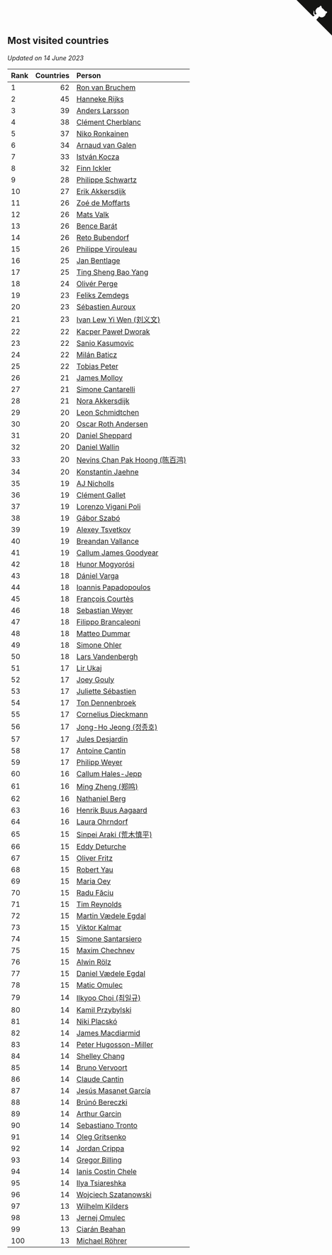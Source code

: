 ## Most visited countries

*Updated on 14 June 2023*

| Rank | Countries | Person |
| :--- | ---: | :--- |
| 1 | 62 | [Ron van Bruchem](https://www.worldcubeassociation.org/persons/2003BRUC01) |
| 2 | 45 | [Hanneke Rijks](https://www.worldcubeassociation.org/persons/2008RIJK01) |
| 3 | 39 | [Anders Larsson](https://www.worldcubeassociation.org/persons/2003LARS01) |
| 4 | 38 | [Clément Cherblanc](https://www.worldcubeassociation.org/persons/2014CHER05) |
| 5 | 37 | [Niko Ronkainen](https://www.worldcubeassociation.org/persons/2010RONK01) |
| 6 | 34 | [Arnaud van Galen](https://www.worldcubeassociation.org/persons/2006GALE01) |
| 7 | 33 | [István Kocza](https://www.worldcubeassociation.org/persons/2005KOCZ01) |
| 8 | 32 | [Finn Ickler](https://www.worldcubeassociation.org/persons/2012ICKL01) |
| 9 | 28 | [Philippe Schwartz](https://www.worldcubeassociation.org/persons/2018SCHW02) |
| 10 | 27 | [Erik Akkersdijk](https://www.worldcubeassociation.org/persons/2005AKKE01) |
| 11 | 26 | [Zoé de Moffarts](https://www.worldcubeassociation.org/persons/2010MOFF02) |
| 12 | 26 | [Mats Valk](https://www.worldcubeassociation.org/persons/2007VALK01) |
| 13 | 26 | [Bence Barát](https://www.worldcubeassociation.org/persons/2008BARA01) |
| 14 | 26 | [Reto Bubendorf](https://www.worldcubeassociation.org/persons/2012BUBE01) |
| 15 | 26 | [Philippe Virouleau](https://www.worldcubeassociation.org/persons/2008VIRO01) |
| 16 | 25 | [Jan Bentlage](https://www.worldcubeassociation.org/persons/2010BENT01) |
| 17 | 25 | [Ting Sheng Bao Yang](https://www.worldcubeassociation.org/persons/2008BAOY01) |
| 18 | 24 | [Olivér Perge](https://www.worldcubeassociation.org/persons/2007PERG01) |
| 19 | 23 | [Feliks Zemdegs](https://www.worldcubeassociation.org/persons/2009ZEMD01) |
| 20 | 23 | [Sébastien Auroux](https://www.worldcubeassociation.org/persons/2008AURO01) |
| 21 | 23 | [Ivan Lew Yi Wen (刘义文)](https://www.worldcubeassociation.org/persons/2012WENI01) |
| 22 | 22 | [Kacper Paweł Dworak](https://www.worldcubeassociation.org/persons/2020DWOR01) |
| 23 | 22 | [Sanio Kasumovic](https://www.worldcubeassociation.org/persons/2009KASU01) |
| 24 | 22 | [Milán Baticz](https://www.worldcubeassociation.org/persons/2005BATI01) |
| 25 | 22 | [Tobias Peter](https://www.worldcubeassociation.org/persons/2014PETE03) |
| 26 | 21 | [James Molloy](https://www.worldcubeassociation.org/persons/2011MOLL01) |
| 27 | 21 | [Simone Cantarelli](https://www.worldcubeassociation.org/persons/2012CANT02) |
| 28 | 21 | [Nora Akkersdijk](https://www.worldcubeassociation.org/persons/2009CHRI03) |
| 29 | 20 | [Leon Schmidtchen](https://www.worldcubeassociation.org/persons/2010SCHM01) |
| 30 | 20 | [Oscar Roth Andersen](https://www.worldcubeassociation.org/persons/2008ANDE02) |
| 31 | 20 | [Daniel Sheppard](https://www.worldcubeassociation.org/persons/2009SHEP01) |
| 32 | 20 | [Daniel Wallin](https://www.worldcubeassociation.org/persons/2013WALL03) |
| 33 | 20 | [Nevins Chan Pak Hoong (陈百鸿)](https://www.worldcubeassociation.org/persons/2010CHAN20) |
| 34 | 20 | [Konstantin Jaehne](https://www.worldcubeassociation.org/persons/2015JAEH01) |
| 35 | 19 | [AJ Nicholls](https://www.worldcubeassociation.org/persons/2015NICH04) |
| 36 | 19 | [Clément Gallet](https://www.worldcubeassociation.org/persons/2004GALL02) |
| 37 | 19 | [Lorenzo Vigani Poli](https://www.worldcubeassociation.org/persons/2007POLI01) |
| 38 | 19 | [Gábor Szabó](https://www.worldcubeassociation.org/persons/2005SZAB02) |
| 39 | 19 | [Alexey Tsvetkov](https://www.worldcubeassociation.org/persons/2017TSVE02) |
| 40 | 19 | [Breandan Vallance](https://www.worldcubeassociation.org/persons/2007VALL01) |
| 41 | 19 | [Callum James Goodyear](https://www.worldcubeassociation.org/persons/2012GOOD02) |
| 42 | 18 | [Hunor Mogyorósi](https://www.worldcubeassociation.org/persons/2015MOGY01) |
| 43 | 18 | [Dániel Varga](https://www.worldcubeassociation.org/persons/2008VARG01) |
| 44 | 18 | [Ioannis Papadopoulos](https://www.worldcubeassociation.org/persons/2013PAPA01) |
| 45 | 18 | [François Courtès](https://www.worldcubeassociation.org/persons/2008COUR01) |
| 46 | 18 | [Sebastian Weyer](https://www.worldcubeassociation.org/persons/2010WEYE02) |
| 47 | 18 | [Filippo Brancaleoni](https://www.worldcubeassociation.org/persons/2008BRAN01) |
| 48 | 18 | [Matteo Dummar](https://www.worldcubeassociation.org/persons/2017DUMM01) |
| 49 | 18 | [Simone Ohler](https://www.worldcubeassociation.org/persons/2014OHLE01) |
| 50 | 18 | [Lars Vandenbergh](https://www.worldcubeassociation.org/persons/2003VAND01) |
| 51 | 17 | [Lir Ukaj](https://www.worldcubeassociation.org/persons/2016UKAJ01) |
| 52 | 17 | [Joey Gouly](https://www.worldcubeassociation.org/persons/2007GOUL01) |
| 53 | 17 | [Juliette Sébastien](https://www.worldcubeassociation.org/persons/2014SEBA01) |
| 54 | 17 | [Ton Dennenbroek](https://www.worldcubeassociation.org/persons/2003DENN01) |
| 55 | 17 | [Cornelius Dieckmann](https://www.worldcubeassociation.org/persons/2009DIEC01) |
| 56 | 17 | [Jong-Ho Jeong (정종호)](https://www.worldcubeassociation.org/persons/2008JONG03) |
| 57 | 17 | [Jules Desjardin](https://www.worldcubeassociation.org/persons/2010DESJ01) |
| 58 | 17 | [Antoine Cantin](https://www.worldcubeassociation.org/persons/2010CANT02) |
| 59 | 17 | [Philipp Weyer](https://www.worldcubeassociation.org/persons/2010WEYE01) |
| 60 | 16 | [Callum Hales-Jepp](https://www.worldcubeassociation.org/persons/2012HALE01) |
| 61 | 16 | [Ming Zheng (郑鸣)](https://www.worldcubeassociation.org/persons/2009ZHEN11) |
| 62 | 16 | [Nathaniel Berg](https://www.worldcubeassociation.org/persons/2012BERG04) |
| 63 | 16 | [Henrik Buus Aagaard](https://www.worldcubeassociation.org/persons/2006BUUS01) |
| 64 | 16 | [Laura Ohrndorf](https://www.worldcubeassociation.org/persons/2009OHRN01) |
| 65 | 15 | [Sinpei Araki (荒木慎平)](https://www.worldcubeassociation.org/persons/2006ARAK01) |
| 66 | 15 | [Eddy Deturche](https://www.worldcubeassociation.org/persons/2014DETU01) |
| 67 | 15 | [Oliver Fritz](https://www.worldcubeassociation.org/persons/2014FRIT02) |
| 68 | 15 | [Robert Yau](https://www.worldcubeassociation.org/persons/2009YAUR01) |
| 69 | 15 | [Maria Oey](https://www.worldcubeassociation.org/persons/2007OEYM01) |
| 70 | 15 | [Radu Făciu](https://www.worldcubeassociation.org/persons/2009FACI01) |
| 71 | 15 | [Tim Reynolds](https://www.worldcubeassociation.org/persons/2005REYN01) |
| 72 | 15 | [Martin Vædele Egdal](https://www.worldcubeassociation.org/persons/2013EGDA02) |
| 73 | 15 | [Viktor Kalmar](https://www.worldcubeassociation.org/persons/2011KALM01) |
| 74 | 15 | [Simone Santarsiero](https://www.worldcubeassociation.org/persons/2009SANT01) |
| 75 | 15 | [Maxim Chechnev](https://www.worldcubeassociation.org/persons/2011CHEC01) |
| 76 | 15 | [Alwin Rölz](https://www.worldcubeassociation.org/persons/2016ROLZ01) |
| 77 | 15 | [Daniel Vædele Egdal](https://www.worldcubeassociation.org/persons/2013EGDA01) |
| 78 | 15 | [Matic Omulec](https://www.worldcubeassociation.org/persons/2010OMUL02) |
| 79 | 14 | [Ilkyoo Choi (최일규)](https://www.worldcubeassociation.org/persons/2008CHOI04) |
| 80 | 14 | [Kamil Przybylski](https://www.worldcubeassociation.org/persons/2016PRZY01) |
| 81 | 14 | [Niki Placskó](https://www.worldcubeassociation.org/persons/2008PLAC01) |
| 82 | 14 | [James Macdiarmid](https://www.worldcubeassociation.org/persons/2015MACD03) |
| 83 | 14 | [Peter Hugosson-Miller](https://www.worldcubeassociation.org/persons/2021HUGO01) |
| 84 | 14 | [Shelley Chang](https://www.worldcubeassociation.org/persons/2004CHAN04) |
| 85 | 14 | [Bruno Vervoort](https://www.worldcubeassociation.org/persons/2011VERV01) |
| 86 | 14 | [Claude Cantin](https://www.worldcubeassociation.org/persons/2012CANT01) |
| 87 | 14 | [Jesús Masanet García](https://www.worldcubeassociation.org/persons/2004MASA01) |
| 88 | 14 | [Brúnó Bereczki](https://www.worldcubeassociation.org/persons/2008BERE01) |
| 89 | 14 | [Arthur Garcin](https://www.worldcubeassociation.org/persons/2014GARC27) |
| 90 | 14 | [Sebastiano Tronto](https://www.worldcubeassociation.org/persons/2011TRON02) |
| 91 | 14 | [Oleg Gritsenko](https://www.worldcubeassociation.org/persons/2011GRIT01) |
| 92 | 14 | [Jordan Crippa](https://www.worldcubeassociation.org/persons/2019CRIP01) |
| 93 | 14 | [Gregor Billing](https://www.worldcubeassociation.org/persons/2012BILL01) |
| 94 | 14 | [Ianis Costin Chele](https://www.worldcubeassociation.org/persons/2021CHEL01) |
| 95 | 14 | [Ilya Tsiareshka](https://www.worldcubeassociation.org/persons/2012TERE01) |
| 96 | 14 | [Wojciech Szatanowski](https://www.worldcubeassociation.org/persons/2011SZAT01) |
| 97 | 13 | [Wilhelm Kilders](https://www.worldcubeassociation.org/persons/2010KILD02) |
| 98 | 13 | [Jernej Omulec](https://www.worldcubeassociation.org/persons/2010OMUL01) |
| 99 | 13 | [Ciarán Beahan](https://www.worldcubeassociation.org/persons/2012BEAH01) |
| 100 | 13 | [Michael Röhrer](https://www.worldcubeassociation.org/persons/2009ROHR01) |


<a href="https://github.com/JustinTimeCuber/wca_statistics" class="github-corner" aria-label="View source on Github"><svg width="80" height="80" viewBox="0 0 250 250" style="fill:#151513; color:#fff; position: absolute; top: 0; border: 0; right: 0;" aria-hidden="true"><path d="M0,0 L115,115 L130,115 L142,142 L250,250 L250,0 Z"></path><path d="M128.3,109.0 C113.8,99.7 119.0,89.6 119.0,89.6 C122.0,82.7 120.5,78.6 120.5,78.6 C119.2,72.0 123.4,76.3 123.4,76.3 C127.3,80.9 125.5,87.3 125.5,87.3 C122.9,97.6 130.6,101.9 134.4,103.2" fill="currentColor" style="transform-origin: 130px 106px;" class="octo-arm"></path><path d="M115.0,115.0 C114.9,115.1 118.7,116.5 119.8,115.4 L133.7,101.6 C136.9,99.2 139.9,98.4 142.2,98.6 C133.8,88.0 127.5,74.4 143.8,58.0 C148.5,53.4 154.0,51.2 159.7,51.0 C160.3,49.4 163.2,43.6 171.4,40.1 C171.4,40.1 176.1,42.5 178.8,56.2 C183.1,58.6 187.2,61.8 190.9,65.4 C194.5,69.0 197.7,73.2 200.1,77.6 C213.8,80.2 216.3,84.9 216.3,84.9 C212.7,93.1 206.9,96.0 205.4,96.6 C205.1,102.4 203.0,107.8 198.3,112.5 C181.9,128.9 168.3,122.5 157.7,114.1 C157.9,116.9 156.7,120.9 152.7,124.9 L141.0,136.5 C139.8,137.7 141.6,141.9 141.8,141.8 Z" fill="currentColor" class="octo-body"></path></svg></a><style>.github-corner:hover .octo-arm{animation:octocat-wave 560ms ease-in-out}@keyframes octocat-wave{0%,100%{transform:rotate(0)}20%,60%{transform:rotate(-25deg)}40%,80%{transform:rotate(10deg)}}@media (max-width:500px){.github-corner:hover .octo-arm{animation:none}.github-corner .octo-arm{animation:octocat-wave 560ms ease-in-out}}</style>

